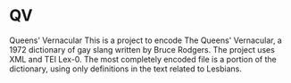 # QV
Queens' Vernacular
This is a project to encode The Queens' Vernacular, a 1972 dictionary of gay slang written by Bruce Rodgers. The project uses XML and TEI Lex-0. The most completely encoded file is a portion of the dictionary, using only definitions in the text related to Lesbians. 
